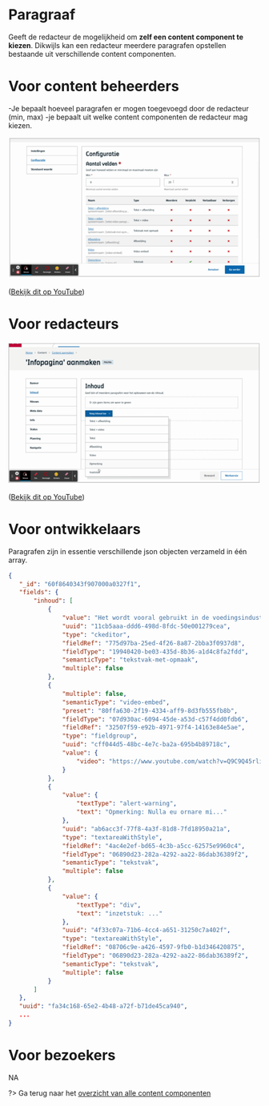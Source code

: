 # Paragraaf

Geeft de redacteur de mogelijkheid om **zelf een content component te kiezen**. Dikwijls kan een redacteur meerdere paragrafen opstellen bestaande uit verschillende content componenten. 

# Voor content beheerders
-Je bepaalt hoeveel paragrafen er mogen toegevoegd door de redacteur (min, max)
-je bepaalt uit welke content componenten de redacteur mag kiezen.

![paragraaf-config](../assets/paragraaf-config.png)

([Bekijk dit op YouTube](https://youtu.be/sWUjN6iNbX4 ':target="_blank"'))

# Voor redacteurs

![paragraaf-redactie](../assets/paragraaf-redactie.png)

([Bekijk dit op YouTube](https://youtu.be/D-xsbH-9wPg ':target="_blank"'))

# Voor ontwikkelaars
Paragrafen zijn in essentie verschillende json objecten verzameld in één array.
```json
{
   "_id": "60f8640343f907000a0327f1",
   "fields": {
       "inhoud": [
           {
               "value": "Het wordt vooral gebruikt in de voedingsindustrie (bv. slagroompatronen), de technische industrie...",
               "uuid": "11cb5aaa-ddd6-498d-8fdc-50e001279cea",
               "type": "ckeditor",
               "fieldRef": "775d97ba-25ed-4f26-8a87-2bba3f0937d8",
               "fieldType": "19940420-be03-435d-8b36-a1d4c8fa2fdd",
               "semanticType": "tekstvak-met-opmaak",
               "multiple": false
           },
           {
               "multiple": false,
               "semanticType": "video-embed",
               "preset": "80ffa630-2f19-4334-aff9-8d3fb555fb8b",
               "fieldType": "07d930ac-6094-45de-a53d-c57f4dd0fdb6",
               "fieldRef": "32507f59-e92b-4971-97f4-14163e84e5ae",
               "type": "fieldgroup",
               "uuid": "cff044d5-48bc-4e7c-ba2a-695b4b89718c",
               "value": {
                   "video": "https://www.youtube.com/watch?v=Q9C9Q45rliY"
               }
           },
           {
               "value": {
                   "textType": "alert-warning",
                   "text": "Opmerking: Nulla eu ornare mi..."
               },
               "uuid": "ab6acc3f-77f8-4a3f-81d8-7fd18950a21a",
               "type": "textareaWithStyle",
               "fieldRef": "4ac4e2ef-bd65-4c3b-a5cc-62575e9960c4",
               "fieldType": "06890d23-282a-4292-aa22-86dab36389f2",
               "semanticType": "tekstvak",
               "multiple": false
           },
           {
               "value": {
                   "textType": "div",
                   "text": "inzetstuk: ..."
               },
               "uuid": "4f33c07a-71b6-4cc4-a651-31250c7a402f",
               "type": "textareaWithStyle",
               "fieldRef": "08706c9e-a426-4597-9fb0-b1d346420875",
               "fieldType": "06890d23-282a-4292-aa22-86dab36389f2",
               "semanticType": "tekstvak",
               "multiple": false
           }
       ]
   },
   "uuid": "fa34c168-65e2-4b48-a72f-b71de45ca940", 
   ...
}
```

# Voor bezoekers

NA

?> Ga terug naar het [overzicht van alle content componenten](/redactie/content/inrichten-cc-standaard.md)